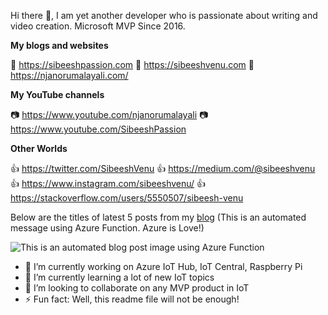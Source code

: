 Hi there 👋, I am yet another developer who is passionate about writing and video creation. Microsoft MVP Since 2016.

<b>My blogs and websites</b>

🔗 <a href="https://sibeeshpassion.com/">https://sibeeshpassion.com</a>
🔗 <a href="https://sibeeshvenu.com/">https://sibeeshvenu.com</a>
🔗 <a href="https://njanorumalayali.com/">https://njanorumalayali.com/</a>

<b>My YouTube channels</b>

📷 <a href="https://www.youtube.com/njanorumalayali">https://www.youtube.com/njanorumalayali</a>
📷 <a href="https://www.youtube.com/SibeeshPassion">https://www.youtube.com/SibeeshPassion</a>

<b>Other Worlds</b>

👍 <a href="https://twitter.com/SibeeshVenu">https://twitter.com/SibeeshVenu</a> 
👍 <a href="https://medium.com/@sibeeshvenu">https://medium.com/@sibeeshvenu</a>
👍 <a href="https://www.instagram.com/sibeeshvenu/">https://www.instagram.com/sibeeshvenu/</a>
👍 <a href="https://stackoverflow.com/users/5550507/sibeesh-venu">https://stackoverflow.com/users/5550507/sibeesh-venu</a>

Below are the titles of latest 5 posts from my <a target="_blank" href="https://sibeeshpassion.com/">blog</a> (This is an automated message using Azure Function. Azure is Love!)

![This is an automated blog post image using Azure Function](https://getlatestposts.azurewebsites.net/api/GetLatestPosts?code=VS4fy5DNxpj8/SUS0Chp0aGBux36c9OyOg5KhmSjh5dPVBvCaVaEuA==)

- 🔭 I’m currently working on Azure IoT Hub, IoT Central, Raspberry Pi 
- 🌱 I’m currently learning a lot of new IoT topics
- 👯 I’m looking to collaborate on any MVP product in IoT
- ⚡ Fun fact: Well, this readme file will not be enough!

